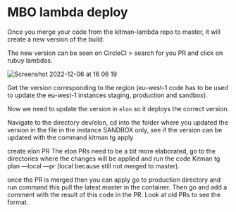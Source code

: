 # MBO lambda deploy

Once you merge your code from the kitman-lambda repo to master, it will create a new version of the build. 

The new version can be seen on CircleCI > search for you PR and click on rubuy lambdas. 


![Screenshot 2022-12-06 at 16 06 19](https://user-images.githubusercontent.com/109154890/205983801-1ab2bd50-6bcb-4975-8049-6cc4f6a4d211.png)

Get the version corresponding to the region (eu-west-1 code has to be used to update the eu-west-1 instances staging, production and sandbox).

Now we need to update the version in `elon` so it deploys the correct version.

Navigate to the directory dev/elon, cd into the folder where you updated the version in the file in the instance SANDBOX only, see if the version can be updated with the command kitman tg apply

create elon PR
The elon PRs need to be a bit more elaborated, go to the directories where the changes will be applied and run the code Kitman tg plan —local —pr (local because still not merged to master).

once the PR is merged then you can apply 
go to production directory and run command <kitman tg apply>
this pull the latest master in the container. Then go and add a comment with the result of this code in the PR. Look at old PRs to see the format. 
